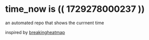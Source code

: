 # time_now is (( 1729278000237 ))

an automated repo that shows the currnent time

inspired by [breakingheatmap](https://github.com/breakingheatmap/breakingheatmap)